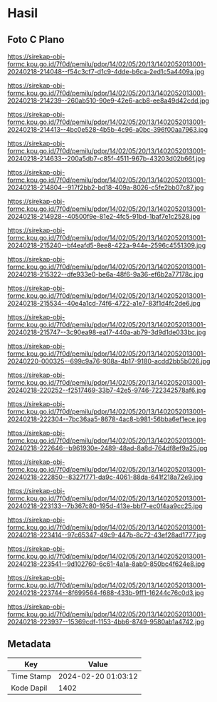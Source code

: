 # Hasil

## Foto C Plano

https://sirekap-obj-formc.kpu.go.id/7f0d/pemilu/pdpr/14/02/05/20/13/1402052013001-20240218-214048--f54c3cf7-d1c9-4dde-b6ca-2ed1c5a4409a.jpg

https://sirekap-obj-formc.kpu.go.id/7f0d/pemilu/pdpr/14/02/05/20/13/1402052013001-20240218-214239--260ab510-90e9-42e6-acb8-ee8a49d42cdd.jpg

https://sirekap-obj-formc.kpu.go.id/7f0d/pemilu/pdpr/14/02/05/20/13/1402052013001-20240218-214413--4bc0e528-4b5b-4c96-a0bc-396f00aa7963.jpg

https://sirekap-obj-formc.kpu.go.id/7f0d/pemilu/pdpr/14/02/05/20/13/1402052013001-20240218-214633--200a5db7-c85f-4511-967b-43203d02b66f.jpg

https://sirekap-obj-formc.kpu.go.id/7f0d/pemilu/pdpr/14/02/05/20/13/1402052013001-20240218-214804--917f2bb2-bd18-409a-8026-c5fe2bb07c87.jpg

https://sirekap-obj-formc.kpu.go.id/7f0d/pemilu/pdpr/14/02/05/20/13/1402052013001-20240218-214928--40500f9e-81e2-4fc5-91bd-1baf7e1c2528.jpg

https://sirekap-obj-formc.kpu.go.id/7f0d/pemilu/pdpr/14/02/05/20/13/1402052013001-20240218-215240--bf4eafd5-8ee8-422a-944e-2596c4551309.jpg

https://sirekap-obj-formc.kpu.go.id/7f0d/pemilu/pdpr/14/02/05/20/13/1402052013001-20240218-215322--dfe933e0-be6a-48f6-9a36-ef6b2a77178c.jpg

https://sirekap-obj-formc.kpu.go.id/7f0d/pemilu/pdpr/14/02/05/20/13/1402052013001-20240218-215534--40e4a1cd-74f6-4722-a1e7-83f1d4fc2de6.jpg

https://sirekap-obj-formc.kpu.go.id/7f0d/pemilu/pdpr/14/02/05/20/13/1402052013001-20240218-215747--3c90ea98-ea17-440a-ab79-3d9d1de033bc.jpg

https://sirekap-obj-formc.kpu.go.id/7f0d/pemilu/pdpr/14/02/05/20/13/1402052013001-20240220-000325--699c9a76-908a-4b17-9180-acdd2bb5b026.jpg

https://sirekap-obj-formc.kpu.go.id/7f0d/pemilu/pdpr/14/02/05/20/13/1402052013001-20240218-220252--f2517469-33b7-42e5-9746-722342578af6.jpg

https://sirekap-obj-formc.kpu.go.id/7f0d/pemilu/pdpr/14/02/05/20/13/1402052013001-20240218-222304--7bc36aa5-8678-4ac8-b981-56bba6ef1ece.jpg

https://sirekap-obj-formc.kpu.go.id/7f0d/pemilu/pdpr/14/02/05/20/13/1402052013001-20240218-222646--b961930e-2489-48ad-8a8d-764df8ef9a25.jpg

https://sirekap-obj-formc.kpu.go.id/7f0d/pemilu/pdpr/14/02/05/20/13/1402052013001-20240218-222850--8327f771-da9c-4061-88da-641f218a72e9.jpg

https://sirekap-obj-formc.kpu.go.id/7f0d/pemilu/pdpr/14/02/05/20/13/1402052013001-20240218-223133--7b367c80-195d-413e-bbf7-ec0f4aa9cc25.jpg

https://sirekap-obj-formc.kpu.go.id/7f0d/pemilu/pdpr/14/02/05/20/13/1402052013001-20240218-223414--97c65347-49c9-447b-8c72-43ef28ad1777.jpg

https://sirekap-obj-formc.kpu.go.id/7f0d/pemilu/pdpr/14/02/05/20/13/1402052013001-20240218-223541--9d102760-6c61-4a1a-8ab0-850bc4f624e8.jpg

https://sirekap-obj-formc.kpu.go.id/7f0d/pemilu/pdpr/14/02/05/20/13/1402052013001-20240218-223744--8f699564-f688-433b-9ff1-16244c76c0d3.jpg

https://sirekap-obj-formc.kpu.go.id/7f0d/pemilu/pdpr/14/02/05/20/13/1402052013001-20240218-223937--15369cdf-1153-4bb6-8749-9580ab1a4742.jpg


## Metadata

| Key        | Value               |
| ---------- | ------------------- |
| Time Stamp | 2024-02-20 01:03:12 |
| Kode Dapil | 1402                |




